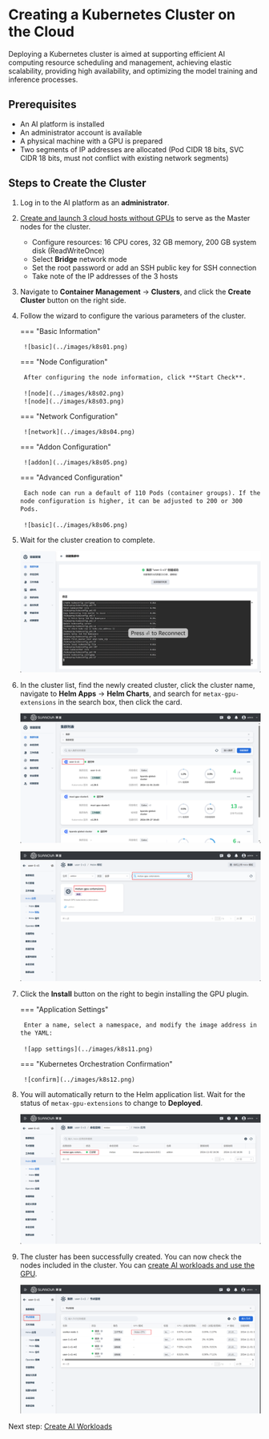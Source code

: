 # Creating a Kubernetes Cluster on the Cloud

Deploying a Kubernetes cluster is aimed at supporting efficient AI computing resource scheduling and management, achieving elastic scalability, providing high availability, and optimizing the model training and inference processes.

## Prerequisites

- An AI platform is installed
- An administrator account is available
- A physical machine with a GPU is prepared
- Two segments of IP addresses are allocated (Pod CIDR 18 bits, SVC CIDR 18 bits, must not conflict with existing network segments)

## Steps to Create the Cluster

1. Log in to the AI platform as an **administrator**.
2. [Create and launch 3 cloud hosts without GPUs](../host/createhost.md) to serve as the Master nodes for the cluster.

    - Configure resources: 16 CPU cores, 32 GB memory, 200 GB system disk (ReadWriteOnce)
    - Select **Bridge** network mode
    - Set the root password or add an SSH public key for SSH connection
    - Take note of the IP addresses of the 3 hosts

3. Navigate to **Container Management** -> **Clusters**, and click the **Create Cluster** button on the right side.
4. Follow the wizard to configure the various parameters of the cluster.

    === "Basic Information"

        ![basic](../images/k8s01.png)

    === "Node Configuration"

        After configuring the node information, click **Start Check**.

        ![node](../images/k8s02.png)
        ![node](../images/k8s03.png)

    === "Network Configuration"

        ![network](../images/k8s04.png)

    === "Addon Configuration"

        ![addon](../images/k8s05.png)

    === "Advanced Configuration"

        Each node can run a default of 110 Pods (container groups). If the node configuration is higher, it can be adjusted to 200 or 300 Pods.

        ![basic](../images/k8s06.png)

5. Wait for the cluster creation to complete.

    ![done](../images/k8s08.png)

6. In the cluster list, find the newly created cluster, click the cluster name, navigate to **Helm Apps** -> **Helm Charts**, and search for `metax-gpu-extensions` in the search box, then click the card.

    ![cluster](../images/k8s09.png)

    ![helm](../images/k8s10.png)

7. Click the **Install** button on the right to begin installing the GPU plugin.

    === "Application Settings"

        Enter a name, select a namespace, and modify the image address in the YAML:

        ![app settings](../images/k8s11.png)

    === "Kubernetes Orchestration Confirmation"

        ![confirm](../images/k8s12.png)

8. You will automatically return to the Helm application list. Wait for the status of `metax-gpu-extensions` to change to **Deployed**.

    ![deployed](../images/k8s13.png)

9. The cluster has been successfully created. You can now check the nodes included in the cluster. You can [create AI workloads and use the GPU](../share/workload.md).

    ![nodes](../images/k8s14.png)

Next step: [Create AI Workloads](../share/workload.md)
